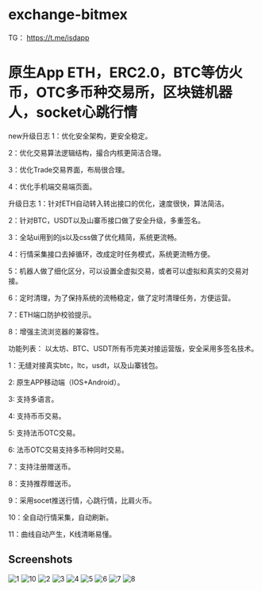 # exchange-bitmex

TG： https://t.me/isdapp

# 原生App ETH，ERC2.0，BTC等仿火币，OTC多币种交易所，区块链机器人，socket心跳行情

new升级日志
1：优化安全架构，更安全稳定。

2：优化交易算法逻辑结构，撮合内核更简洁合理。

3：优化Trade交易界面，布局很合理。

4：优化手机端交易端页面。


 升级日志
1：针对ETH自动转入转出接口的优化，速度很快，算法简洁。

2：针对BTC，USDT以及山寨币接口做了安全升级，多重签名。

3：全站ui用到的js以及css做了优化精简，系统更流畅。

4：行情采集接口去掉循环，改成定时任务模式，系统更流畅方便。

5：机器人做了细化区分，可以设置全虚拟交易，或者可以虚拟和真实的交易对接。

6：定时清理，为了保持系统的流畅稳定，做了定时清理任务，方便运营。

7：ETH端口防护校验提示。

8：增强主流浏览器的兼容性。



功能列表：
以太坊、BTC、USDT所有币完美对接运营版，安全采用多签名技术。

1：无缝对接真实btc，ltc，usdt，以及山寨钱包。

2: 原生APP移动端（IOS+Android）。

3: 支持多语言。

4: 支持币币交易。

5: 支持法币OTC交易。

6: 法币OTC交易支持多币种同时交易。

7：支持注册赠送币。

8：支持推荐赠送币。

9：采用socet推送行情，心跳行情，比肩火币。

10：全自动行情采集，自动刷新。

11：曲线自动产生，K线清晰易懂。

## Screenshots
![1](1.png)
![10](10.jpg)
![2](2.png)
![3](3.jpg)
![4](4.jpg)
![5](5.jpg)
![6](6.jpg)
![7](7.jpg)
![8](8.jpg)


